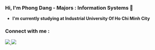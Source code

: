 ### **Hi, I'm Phong Dang - Majors : Information Systems 🔄**
- **I'm currently studying at Industrial University Of Ho Chi Minh City**

### **Connect with me :**
<a href="https://www.facebook.com/phongdzz5601/" target="_blank"><img src="https://img.icons8.com/bubbles/50/000000/facebook-new.png"/>
<a href="http://www.linkedin.com/in/phongdz5601"><img src="https://img.icons8.com/bubbles/50/000000/linkedin.png"/>



